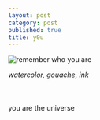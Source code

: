 ```yaml
---
layout: post
category: post
published: true
title: y0u
---
```

![remember who you are]({{site.baseurl}}/media/y0u.jpeg)
<!--more-->
<span class='medium fr'>*watercolor, gouache, ink*</span>  \
  \
  \
  \
you are the universe
